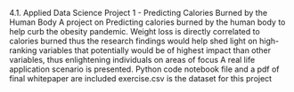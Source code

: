 4.1. Applied Data Science Project 1 - Predicting Calories Burned by the Human Body
A project on Predicting calories burned by the human body to help curb the obesity pandemic. Weight loss is directly correlated to calories burned thus the research findings would help shed light on high-ranking variables that potentially would be of highest impact than other variables, thus enlightening individuals on areas of focus A real life application scenario is presented.
Python code notebook file and a pdf of final whitepaper are included
exercise.csv is the dataset for this project
